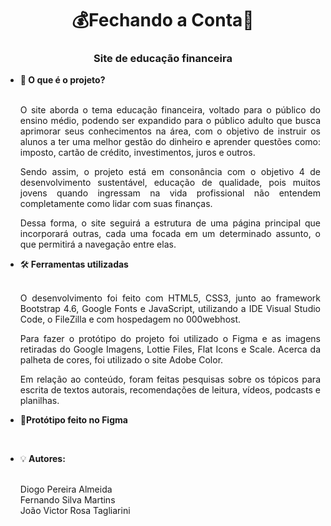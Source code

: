 <h1 align="center">💰Fechando a Conta🛒</h1>
<h3 align="center">Site de educação financeira</h3>
<ul>
  <li>🤔<b> O que é o projeto?</b></li><br>
  <p Align="justify">O site aborda o tema educação financeira, voltado para o público do ensino médio, podendo ser expandido para o público adulto que busca aprimorar seus conhecimentos na área, com o objetivo de instruir os alunos a ter uma melhor gestão do dinheiro e aprender questões como: imposto, cartão de crédito, investimentos, juros e outros.</p>
  <p Align="justify">Sendo assim, o projeto está em consonância com o objetivo 4 de desenvolvimento sustentável, educação de qualidade, pois muitos jovens quando ingressam na vida profissional não entendem completamente como lidar com suas finanças.</p>
  <p Align="justify">Dessa forma, o site seguirá a estrutura de uma página principal que incorporará outras, cada uma focada em um determinado assunto, o que permitirá a navegação entre elas.</p>
  <li>🛠<b> Ferramentas utilizadas</b></li><br>
  <p Align="justify">O desenvolvimento foi feito com HTML5, CSS3, junto ao framework Bootstrap 4.6, Google Fonts e JavaScript, utilizando a IDE Visual Studio Code, o FileZilla e com hospedagem no 000webhost.</p>
  <p Align="justify">Para fazer o protótipo do projeto foi utilizado o Figma e as imagens retiradas do Google Imagens, Lottie Files, Flat Icons e Scale. Acerca da palheta de cores, foi utilizado o site Adobe Color.</p>
  <p Align="justify">Em relação ao conteúdo, foram feitas pesquisas sobre os tópicos para escrita de textos autorais, recomendações de leitura, vídeos, podcasts e planilhas.</p>
  <li>📄<b>Protótipo feito no Figma</b></li><br>
  <p align="center"><img src=""></p>
  <li>💡<b> Autores:</b></li><br>
  <p Align="justify">Diogo Pereira Almeida<br>Fernando Silva Martins<br>João Victor Rosa Tagliarini</p>
</ul>
